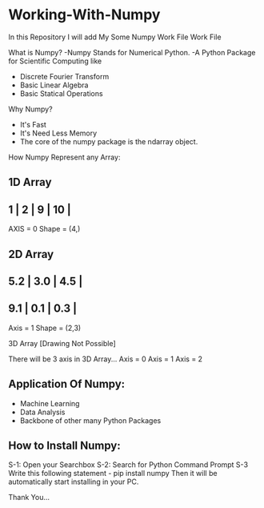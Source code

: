 # Working-With-Numpy
In this Repository I will add My Some Numpy Work File Work File 

What is Numpy?
-Numpy Stands for Numerical Python.
-A Python Package for Scientific Computing like
   * Discrete Fourier Transform
   * Basic Linear Algebra
   * Basic Statical Operations
   
   
Why Numpy?
 - It's Fast
 - It's Need Less Memory
 - The core of the numpy package is the ndarray object.
 
 
How Numpy Represent any Array: 

1D Array
------------------
1  |  2 | 9 | 10 |
------------------
AXIS = 0
Shape = (4,)

2D Array
-----------------
5.2 | 3.0 | 4.5 |
----------------- 
9.1 | 0.1 | 0.3 |
-----------------
Axis = 1
Shape = (2,3)

3D Array
[Drawing Not Possible]

There will be 3 axis in 3D Array...
Axis = 0
Axis = 1
Axis = 2

Application Of Numpy:
---------------------
* Machine Learning
* Data Analysis
* Backbone of other many Python Packages

How to Install Numpy:
--------------------
S-1: Open your Searchbox
S-2: Search for Python Command Prompt
S-3 Write this following statement
     - pip install numpy
Then it will be automatically start installing in your PC.

Thank You...
